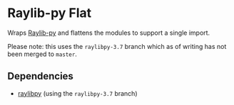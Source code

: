 # Raylib-py Flat

Wraps [Raylib-py](https://github.com/overdev/raylib-py/) and flattens the modules to support a single import.

Please note: this uses the `raylibpy-3.7` branch which as of writing has not been merged to `master`.


## Dependencies

* [raylibpy](https://github.com/overdev/raylib-py) (using the `raylibpy-3.7` branch)
